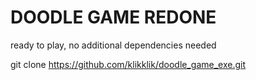 # DOODLE GAME REDONE
ready to play, no additional dependencies needed

git clone https://github.com/klikklik/doodle_game_exe.git
